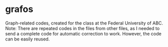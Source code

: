 # grafos
Graph-related codes, created for the class at the Federal University of ABC.  Note: There are repeated codes in the files from other files, as I needed to send a complete code for automatic correction to work. However, the code can be easily reused.
